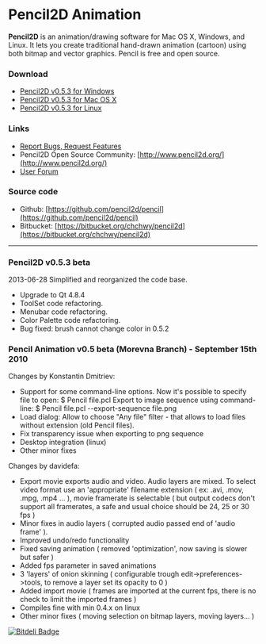 # Pencil2D Animation

**Pencil2D** is an animation/drawing software for Mac OS X, Windows, and Linux. It lets you create traditional hand-drawn animation (cartoon) using both bitmap and vector graphics. Pencil is free and open source.

### Download ###

* [Pencil2D v0.5.3 for Windows](https://bitbucket.org/chchwy/pencil2d/downloads/Pencil-dev-0.5.3b-win.zip)
* [Pencil2D v0.5.3 for Mac OS X](https://bitbucket.org/chchwy/pencil2d/downloads/Pencil-dev-0.5.3b-mac.zip)
* [Pencil2D v0.5.3 for Linux](http://download.tuxfamily.org/morevna/morevnapackage/binaries/pencil/)

### Links ###

* [Report Bugs, Request Features](https://github.com/pencil2d/pencil/issues)
* Pencil2D Open Source Community: [http://www.pencil2d.org/](http://www.pencil2d.org/)
* [User Forum](http://www.pencil2d.org/?post_type=forum)

### Source code ###

* Github: [https://github.com/pencil2d/pencil](https://github.com/pencil2d/pencil)
* Bitbucket: [https://bitbucket.org/chchwy/pencil2d](https://bitbucket.org/chchwy/pencil2d)

----------------------------------------------------------------

### Pencil2D v0.5.3 beta ###

2013-06-28
Simplified and reorganized the code base.

* Upgrade to Qt 4.8.4
* ToolSet code refactoring.
* Menubar code refactoring.
* Color Palette code refactoring.
* Bug fixed: brush cannot change color in 0.5.2

### Pencil Animation v0.5 beta (Morevna Branch) - September 15th 2010

Changes by Konstantin Dmitriev:

* Support for some command-line options.
  Now it's possible to specify file to open:
    $ Pencil file.pcl
  Export to image sequence using command-line:
    $ Pencil file.pcl --export-sequence file.png
* Load dialog: Allow to choose "Any file" filter - that allows to load files without extension (old Pencil files).
* Fix transparency issue when exporting to png sequence
* Desktop integration (linux)
* Other minor fixes

Changes by davidefa:

* Export movie exports audio and video. Audio layers are mixed.
  To select video format use an 'appropriate' filename extension ( ex: .avi, .mov, .mpg, .mp4 ... ), movie framerate is selectable ( but output codecs don't support all framerates, a safe and usual choice should be 24, 25 or 30 fps )
* Minor fixes in audio layers ( corrupted audio passed end of 'audio frame' ).
* Improved undo/redo functionality
* Fixed saving animation ( removed 'optimization', now saving is slower but safer )
* Added fps parameter in saved animations
* 3 'layers' of onion skinning ( configurable trough edit->preferences->tools, to remove a layer set its opacity to 0 )
* Added import movie ( frames are imported at the current fps, there is no check to limit the imported frames )
* Compiles fine with min 0.4.x on linux
* Other minor fixes ( moving selection on bitmap layers, moving layers... )


[![Bitdeli Badge](https://d2weczhvl823v0.cloudfront.net/pencil2d/pencil/trend.png)](https://bitdeli.com/free "Bitdeli Badge")

